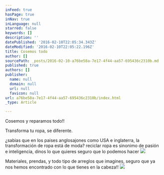 ```yaml
---
inFeed: true
hasPage: true
inNav: true
inLanguage: null
starred: false
keywords: []
description: ''
datePublished: '2016-02-10T22:05:34.343Z'
dateModified: '2016-02-10T22:05:22.196Z'
title: Cosemos todo
author: []
sourcePath: _posts/2016-02-10-a76be58a-7e17-4f44-aa57-695436c2310b.md
published: true
authors: []
publisher:
  name: null
  domain: null
  url: null
  favicon: null
url: a76be58a-7e17-4f44-aa57-695436c2310b/index.html
_type: Article

---
```

Cosemos y reparamos todo!!

Transforma tu ropa, se diferente.

¿sabias que en los paises anglosajones como USA e inglaterra, la transformación de ropa está de moda? reciclar ropa es sinonimo de pasión e inteligencia,  dinos  lo que quieres seguro que lo podemos hacer
![](https://the-grid-user-content.s3-us-west-2.amazonaws.com/41526747-c23f-42ea-84cc-5dcc029d3073.jpg)

Materiales, prendas, y todo tipo de arreglos que imagines,  seguro que ya nos hemos encontrado con lo que tienes en la cabeza!!
![](https://the-grid-user-content.s3-us-west-2.amazonaws.com/b409f1f8-bbb9-4ece-a6ec-d6b7692415c9.jpg)